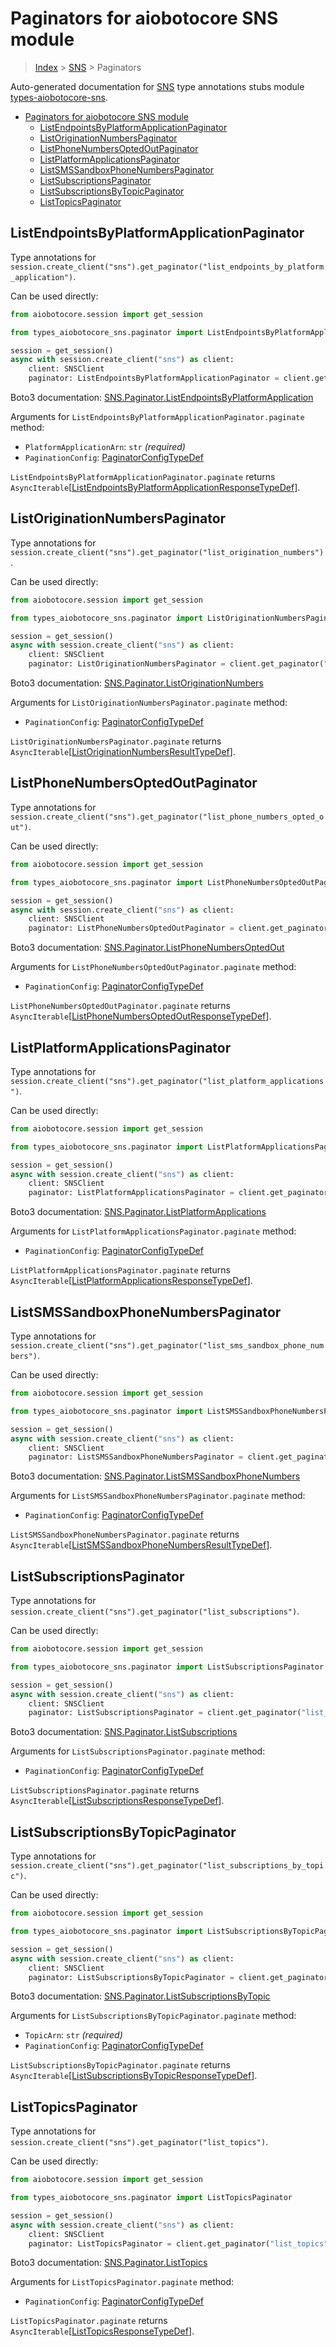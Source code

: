 <a id="paginators-for-aiobotocore-sns-module"></a>

# Paginators for aiobotocore SNS module

> [Index](..) > [SNS](.) > Paginators

Auto-generated documentation for
[SNS](https://boto3.amazonaws.com/v1/documentation/api/latest/reference/services/sns.html#SNS)
type annotations stubs module
[types-aiobotocore-sns](https://pypi.org/project/types-aiobotocore-sns/).

- [Paginators for aiobotocore SNS module](#paginators-for-aiobotocore-sns-module)
  - [ListEndpointsByPlatformApplicationPaginator](#listendpointsbyplatformapplicationpaginator)
  - [ListOriginationNumbersPaginator](#listoriginationnumberspaginator)
  - [ListPhoneNumbersOptedOutPaginator](#listphonenumbersoptedoutpaginator)
  - [ListPlatformApplicationsPaginator](#listplatformapplicationspaginator)
  - [ListSMSSandboxPhoneNumbersPaginator](#listsmssandboxphonenumberspaginator)
  - [ListSubscriptionsPaginator](#listsubscriptionspaginator)
  - [ListSubscriptionsByTopicPaginator](#listsubscriptionsbytopicpaginator)
  - [ListTopicsPaginator](#listtopicspaginator)

<a id="listendpointsbyplatformapplicationpaginator"></a>

## ListEndpointsByPlatformApplicationPaginator

Type annotations for
`session.create_client("sns").get_paginator("list_endpoints_by_platform_application")`.

Can be used directly:

```python
from aiobotocore.session import get_session

from types_aiobotocore_sns.paginator import ListEndpointsByPlatformApplicationPaginator

session = get_session()
async with session.create_client("sns") as client:
    client: SNSClient
    paginator: ListEndpointsByPlatformApplicationPaginator = client.get_paginator("list_endpoints_by_platform_application")
```

Boto3 documentation:
[SNS.Paginator.ListEndpointsByPlatformApplication](https://boto3.amazonaws.com/v1/documentation/api/latest/reference/services/sns.html#SNS.Paginator.ListEndpointsByPlatformApplication)

Arguments for `ListEndpointsByPlatformApplicationPaginator.paginate` method:

- `PlatformApplicationArn`: `str` *(required)*
- `PaginationConfig`:
  [PaginatorConfigTypeDef](./type_defs.md#paginatorconfigtypedef)

`ListEndpointsByPlatformApplicationPaginator.paginate` returns
`AsyncIterable`\[[ListEndpointsByPlatformApplicationResponseTypeDef](./type_defs.md#listendpointsbyplatformapplicationresponsetypedef)\].

<a id="listoriginationnumberspaginator"></a>

## ListOriginationNumbersPaginator

Type annotations for
`session.create_client("sns").get_paginator("list_origination_numbers")`.

Can be used directly:

```python
from aiobotocore.session import get_session

from types_aiobotocore_sns.paginator import ListOriginationNumbersPaginator

session = get_session()
async with session.create_client("sns") as client:
    client: SNSClient
    paginator: ListOriginationNumbersPaginator = client.get_paginator("list_origination_numbers")
```

Boto3 documentation:
[SNS.Paginator.ListOriginationNumbers](https://boto3.amazonaws.com/v1/documentation/api/latest/reference/services/sns.html#SNS.Paginator.ListOriginationNumbers)

Arguments for `ListOriginationNumbersPaginator.paginate` method:

- `PaginationConfig`:
  [PaginatorConfigTypeDef](./type_defs.md#paginatorconfigtypedef)

`ListOriginationNumbersPaginator.paginate` returns
`AsyncIterable`\[[ListOriginationNumbersResultTypeDef](./type_defs.md#listoriginationnumbersresulttypedef)\].

<a id="listphonenumbersoptedoutpaginator"></a>

## ListPhoneNumbersOptedOutPaginator

Type annotations for
`session.create_client("sns").get_paginator("list_phone_numbers_opted_out")`.

Can be used directly:

```python
from aiobotocore.session import get_session

from types_aiobotocore_sns.paginator import ListPhoneNumbersOptedOutPaginator

session = get_session()
async with session.create_client("sns") as client:
    client: SNSClient
    paginator: ListPhoneNumbersOptedOutPaginator = client.get_paginator("list_phone_numbers_opted_out")
```

Boto3 documentation:
[SNS.Paginator.ListPhoneNumbersOptedOut](https://boto3.amazonaws.com/v1/documentation/api/latest/reference/services/sns.html#SNS.Paginator.ListPhoneNumbersOptedOut)

Arguments for `ListPhoneNumbersOptedOutPaginator.paginate` method:

- `PaginationConfig`:
  [PaginatorConfigTypeDef](./type_defs.md#paginatorconfigtypedef)

`ListPhoneNumbersOptedOutPaginator.paginate` returns
`AsyncIterable`\[[ListPhoneNumbersOptedOutResponseTypeDef](./type_defs.md#listphonenumbersoptedoutresponsetypedef)\].

<a id="listplatformapplicationspaginator"></a>

## ListPlatformApplicationsPaginator

Type annotations for
`session.create_client("sns").get_paginator("list_platform_applications")`.

Can be used directly:

```python
from aiobotocore.session import get_session

from types_aiobotocore_sns.paginator import ListPlatformApplicationsPaginator

session = get_session()
async with session.create_client("sns") as client:
    client: SNSClient
    paginator: ListPlatformApplicationsPaginator = client.get_paginator("list_platform_applications")
```

Boto3 documentation:
[SNS.Paginator.ListPlatformApplications](https://boto3.amazonaws.com/v1/documentation/api/latest/reference/services/sns.html#SNS.Paginator.ListPlatformApplications)

Arguments for `ListPlatformApplicationsPaginator.paginate` method:

- `PaginationConfig`:
  [PaginatorConfigTypeDef](./type_defs.md#paginatorconfigtypedef)

`ListPlatformApplicationsPaginator.paginate` returns
`AsyncIterable`\[[ListPlatformApplicationsResponseTypeDef](./type_defs.md#listplatformapplicationsresponsetypedef)\].

<a id="listsmssandboxphonenumberspaginator"></a>

## ListSMSSandboxPhoneNumbersPaginator

Type annotations for
`session.create_client("sns").get_paginator("list_sms_sandbox_phone_numbers")`.

Can be used directly:

```python
from aiobotocore.session import get_session

from types_aiobotocore_sns.paginator import ListSMSSandboxPhoneNumbersPaginator

session = get_session()
async with session.create_client("sns") as client:
    client: SNSClient
    paginator: ListSMSSandboxPhoneNumbersPaginator = client.get_paginator("list_sms_sandbox_phone_numbers")
```

Boto3 documentation:
[SNS.Paginator.ListSMSSandboxPhoneNumbers](https://boto3.amazonaws.com/v1/documentation/api/latest/reference/services/sns.html#SNS.Paginator.ListSMSSandboxPhoneNumbers)

Arguments for `ListSMSSandboxPhoneNumbersPaginator.paginate` method:

- `PaginationConfig`:
  [PaginatorConfigTypeDef](./type_defs.md#paginatorconfigtypedef)

`ListSMSSandboxPhoneNumbersPaginator.paginate` returns
`AsyncIterable`\[[ListSMSSandboxPhoneNumbersResultTypeDef](./type_defs.md#listsmssandboxphonenumbersresulttypedef)\].

<a id="listsubscriptionspaginator"></a>

## ListSubscriptionsPaginator

Type annotations for
`session.create_client("sns").get_paginator("list_subscriptions")`.

Can be used directly:

```python
from aiobotocore.session import get_session

from types_aiobotocore_sns.paginator import ListSubscriptionsPaginator

session = get_session()
async with session.create_client("sns") as client:
    client: SNSClient
    paginator: ListSubscriptionsPaginator = client.get_paginator("list_subscriptions")
```

Boto3 documentation:
[SNS.Paginator.ListSubscriptions](https://boto3.amazonaws.com/v1/documentation/api/latest/reference/services/sns.html#SNS.Paginator.ListSubscriptions)

Arguments for `ListSubscriptionsPaginator.paginate` method:

- `PaginationConfig`:
  [PaginatorConfigTypeDef](./type_defs.md#paginatorconfigtypedef)

`ListSubscriptionsPaginator.paginate` returns
`AsyncIterable`\[[ListSubscriptionsResponseTypeDef](./type_defs.md#listsubscriptionsresponsetypedef)\].

<a id="listsubscriptionsbytopicpaginator"></a>

## ListSubscriptionsByTopicPaginator

Type annotations for
`session.create_client("sns").get_paginator("list_subscriptions_by_topic")`.

Can be used directly:

```python
from aiobotocore.session import get_session

from types_aiobotocore_sns.paginator import ListSubscriptionsByTopicPaginator

session = get_session()
async with session.create_client("sns") as client:
    client: SNSClient
    paginator: ListSubscriptionsByTopicPaginator = client.get_paginator("list_subscriptions_by_topic")
```

Boto3 documentation:
[SNS.Paginator.ListSubscriptionsByTopic](https://boto3.amazonaws.com/v1/documentation/api/latest/reference/services/sns.html#SNS.Paginator.ListSubscriptionsByTopic)

Arguments for `ListSubscriptionsByTopicPaginator.paginate` method:

- `TopicArn`: `str` *(required)*
- `PaginationConfig`:
  [PaginatorConfigTypeDef](./type_defs.md#paginatorconfigtypedef)

`ListSubscriptionsByTopicPaginator.paginate` returns
`AsyncIterable`\[[ListSubscriptionsByTopicResponseTypeDef](./type_defs.md#listsubscriptionsbytopicresponsetypedef)\].

<a id="listtopicspaginator"></a>

## ListTopicsPaginator

Type annotations for
`session.create_client("sns").get_paginator("list_topics")`.

Can be used directly:

```python
from aiobotocore.session import get_session

from types_aiobotocore_sns.paginator import ListTopicsPaginator

session = get_session()
async with session.create_client("sns") as client:
    client: SNSClient
    paginator: ListTopicsPaginator = client.get_paginator("list_topics")
```

Boto3 documentation:
[SNS.Paginator.ListTopics](https://boto3.amazonaws.com/v1/documentation/api/latest/reference/services/sns.html#SNS.Paginator.ListTopics)

Arguments for `ListTopicsPaginator.paginate` method:

- `PaginationConfig`:
  [PaginatorConfigTypeDef](./type_defs.md#paginatorconfigtypedef)

`ListTopicsPaginator.paginate` returns
`AsyncIterable`\[[ListTopicsResponseTypeDef](./type_defs.md#listtopicsresponsetypedef)\].
